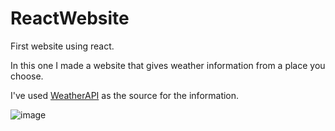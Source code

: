 # ReactWebsite
First website using react.

In this one I made a website that gives weather information from a place you choose.

I've used <a href="https://www.weatherapi.com/" title="Free Weather API" target="_blank">WeatherAPI</a> as the source for the information.

![image](https://user-images.githubusercontent.com/24358380/227804076-32deda64-d718-48d8-b212-fa1540cf934f.png)
